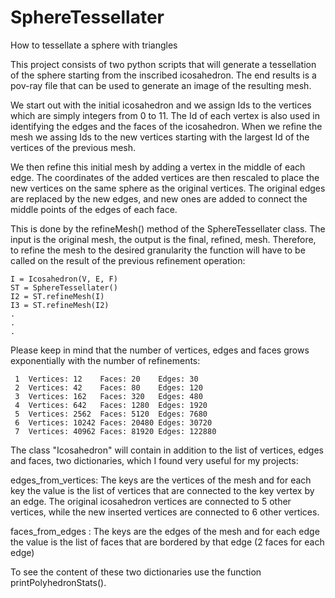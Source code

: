 # SphereTessellater
How to tessellate a sphere with triangles

This project consists of two python scripts that will generate a tessellation of the sphere starting from the inscribed icosahedron. The end results is a pov-ray file that can be used to generate an image of the resulting mesh. 

We start out with the initial icosahedron and we assign Ids to the vertices which are simply integers from 0 to 11. The Id of each vertex is also used in identifying the edges and the faces of the icosahedron. When we refine the mesh we assing Ids to the new vertices starting with the largest Id of the vertices of the previous mesh.

We then refine this initial mesh by adding a vertex in the middle of each edge. The coordinates of the added vertices are then rescaled to place the new vertices on the same sphere as the original vertices. The original edges are replaced by the new edges, and new ones are added to connect the middle points of the edges of each face. 

This is done by the refineMesh() method of the SphereTessellater class. The input is the original mesh, the output is the final, refined, mesh. Therefore, to refine the mesh to the desired granularity the function will have to be called on the result of the previous refinement operation: 

    I = Icosahedron(V, E, F)
    ST = SphereTessellater()
    I2 = ST.refineMesh(I)
    I3 = ST.refineMesh(I2)
    .
    .
    .
    
Please keep in mind that the number of vertices, edges and faces grows exponentially with the number of refinements:

     1  Vertices: 12    Faces: 20    Edges: 30
     2  Vertices: 42    Faces: 80    Edges: 120
     3  Vertices: 162   Faces: 320   Edges: 480
     4  Vertices: 642   Faces: 1280  Edges: 1920
     5  Vertices: 2562  Faces: 5120  Edges: 7680
     6  Vertices: 10242 Faces: 20480 Edges: 30720
     7  Vertices: 40962 Faces: 81920 Edges: 122880

The class "Icosahedron" will contain in addition to the list of vertices, edges and faces, two dictionaries, which I found very useful for my projects:

edges_from_vertices: The keys are the vertices of the mesh and for each key the value is the list of vertices that are connected to the key vertex by an edge. The original icosahedron vertices are connected to 5 other vertices, while the new inserted vertices are connected to 6 other vertices.  

faces_from_edges : The keys are the edges of the mesh and for each edge the value is the list of faces that are bordered by that edge (2 faces for each edge)

To see the content of these two dictionaries use the function printPolyhedronStats().
